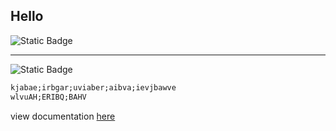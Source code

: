 ## Hello

![Static Badge](https://img.shields.io/badge/License%3A%20-%20MIT%20-%20blue)

---

![Static Badge](https://img.shields.io/badge/License-BSD-blue.svg)


```md
kjabae;irbgar;uviaber;aibva;ievjbawve
wlvuAH;ERIBQ;BAHV
```
     
view documentation [here](https://opensource.org/license/MIT)